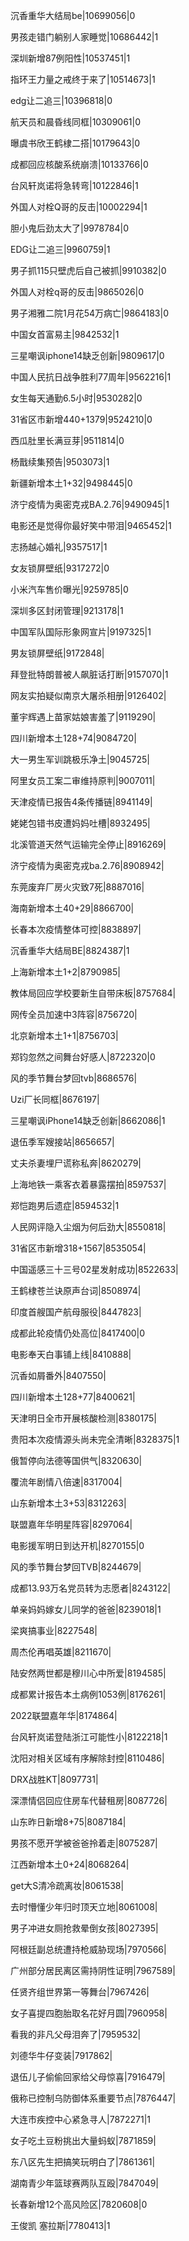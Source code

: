 沉香重华大结局be|10699056|0

男孩走错门躺别人家睡觉|10686442|1

深圳新增87例阳性|10537451|1

指环王力量之戒终于来了|10514673|1

edg让二追三|10396818|0

航天员和晨昏线同框|10309061|0

曝虞书欣王鹤棣二搭|10179643|0

成都回应核酸系统崩溃|10133766|0

台风轩岚诺将急转弯|10122846|1

外国人对栓Q哥的反击|10002294|1

胆小鬼后劲太大了|9978784|0

EDG让二追三|9960759|1

男子抓115只壁虎后自己被抓|9910382|0

外国人对栓q哥的反击|9865026|0

男子湘雅二院1月花54万病亡|9864183|0

中国女首富易主|9842532|1

三星嘲讽iphone14缺乏创新|9809617|0

中国人民抗日战争胜利77周年|9562216|1

女生每天通勤6.5小时|9530282|0

31省区市新增440+1379|9524210|0

西瓜肚里长满豆芽|9511814|0

杨戬续集预告|9503073|1

新疆新增本土1+32|9498445|0

济宁疫情为奥密克戎BA.2.76|9490945|1

电影还是觉得你最好笑中带泪|9465452|1

志扬越心婚礼|9357517|1

女友锁屏壁纸|9317272|0

小米汽车售价曝光|9259785|0

深圳多区封闭管理|9213178|1

中国军队国际形象网宣片|9197325|1

男友锁屏壁纸|9172848|

拜登批特朗普被人飙脏话打断|9157070|1

网友实拍疑似南京大屠杀相册|9126402|

董宇辉遇上苗家姑娘害羞了|9119290|

四川新增本土128+74|9084720|

大一男生军训跳极乐净土|9045725|

阿里女员工案二审维持原判|9007011|

天津疫情已报告4条传播链|8941149|

姥姥包错书皮遭妈妈吐槽|8932495|

北溪管道天然气运输完全停止|8916269|

济宁疫情为奥密克戎ba.2.76|8908942|

东莞废弃厂房火灾致7死|8887016|

海南新增本土40+29|8866700|

长春本次疫情整体可控|8838897|

沉香重华大结局BE|8824387|1

上海新增本土1+2|8790985|

教体局回应学校要新生自带床板|8757684|

网传全员加速中3阵容|8756720|

北京新增本土1+1|8756703|

郑钧忽然之间舞台好感人|8722320|0

风的季节舞台梦回tvb|8686576|

Uzi厂长同框|8676197|

三星嘲讽iPhone14缺乏创新|8662086|1

退伍季军嫂接站|8656657|

丈夫杀妻埋尸谎称私奔|8620279|

上海地铁一乘客衣着暴露摆拍|8597537|

郑恺跑男后遗症|8594532|1

人民网评隐入尘烟为何后劲大|8550818|

31省区市新增318+1567|8535054|

中国遥感三十三号02星发射成功|8522633|

王鹤棣苍兰诀原声台词|8508974|

印度首艘国产航母服役|8447823|

成都此轮疫情仍处高位|8417400|0

电影奉天白事铺上线|8410888|

沉香如屑番外|8407550|

四川新增本土128+77|8400621|

天津明日全市开展核酸检测|8380175|

贵阳本次疫情源头尚未完全清晰|8328375|1

俄暂停向法德等国供气|8320630|

覆流年剧情八倍速|8317004|

山东新增本土3+53|8312263|

联盟嘉年华明星阵容|8297064|

电影援军明日到达开机|8270155|0

风的季节舞台梦回TVB|8244679|

成都13.93万名党员转为志愿者|8243122|

单亲妈妈嫁女儿同学的爸爸|8239018|1

梁爽搞事业|8227548|

周杰伦再唱英雄|8211670|

陆安然两世都是穆川心中所爱|8194585|

成都累计报告本土病例1053例|8176261|

2022联盟嘉年华|8174864|

台风轩岚诺登陆浙江可能性小|8122218|1

沈阳对相关区域有序解除封控|8110486|

DRX战胜KT|8097731|

深漂情侣回应住房车代替租房|8087726|

山东昨日新增8+75|8087184|

男孩不愿开学被爸爸拎着走|8075287|

江西新增本土0+24|8068264|

get大S清冷疏离妆|8061538|

去时懵懂少年归时顶天立地|8061008|

男子冲进女厕抢救晕倒女孩|8027395|

阿根廷副总统遭持枪威胁现场|7970566|

广州部分居民离区需持阴性证明|7967589|

任贤齐组世界第一等舞台|7967426|

女子喜提四胞胎取名花好月圆|7960958|

看我的非凡父母泪奔了|7959532|

刘德华牛仔变装|7917862|

退伍儿子偷偷回家给父母惊喜|7916479|

俄称已控制乌防御体系重要节点|7876447|

大连市疾控中心紧急寻人|7872271|1

女子吃土豆粉挑出大量蚂蚁|7871859|

东八区先生把搞笑玩明白了|7861361|

湖南青少年篮球赛两队互殴|7847049|

长春新增12个高风险区|7820608|0

王俊凯 塞拉斯|7780413|1


